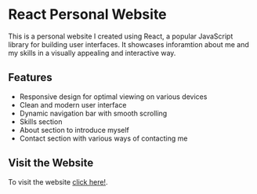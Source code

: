 # React Personal Website # 

This is a personal website I created using React, a popular JavaScript library for building user interfaces. It showcases inforamtion about me and my skills in a visually appealing and interactive way.

## Features

- Responsive design for optimal viewing on various devices
- Clean and modern user interface
- Dynamic navigation bar with smooth scrolling
- Skills section
- About section to introduce myself 
- Contact section with various ways of contacting me

## Visit the Website

To visit the website [click here!](https://aizhk.github.io/my-portfolio-react/).
